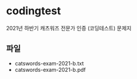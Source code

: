 # codingtest
2021년 하반기 캐츠워즈 전문가 인증 (코딩테스트) 문제지

## 파일
  * catswords-exam-2021-b.txt
  * catswords-exam-2021-b.pdf



